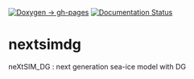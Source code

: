 [![Doxygen -> gh-pages](https://github.com/nextsimdg/nextsimdg/actions/workflows/doxygen.yml/badge.svg)](https://netxsimdg.github.io/netxsimdg/index.html) 
[![Documentation Status](https://readthedocs.org/projects/nextsim-dg/badge/?version=latest)](https://nextsim-dg.readthedocs.io/en/latest/?badge=latest)

# nextsimdg
neXtSIM_DG : next generation sea-ice model with DG
